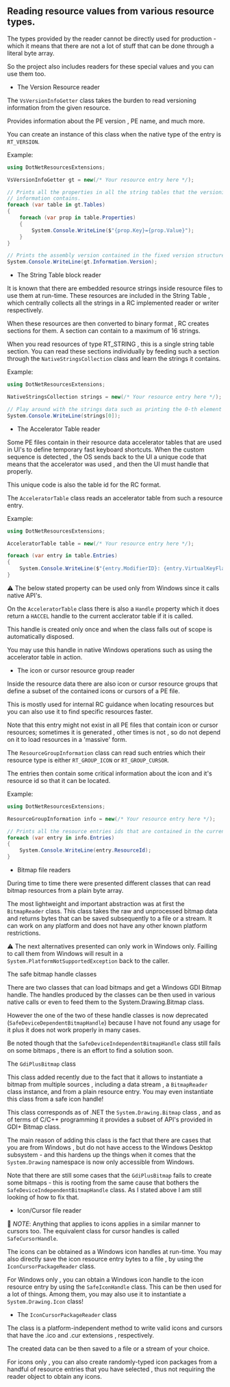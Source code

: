 ## Reading resource values from various resource types.

The types provided by the reader cannot be directly used for production - 
which it means that there are not a lot of stuff that can be done through a 
literal byte array.

So the project also includes readers for these special values and you can 
use them too.

- The Version Resource reader

The `VsVersionInfoGetter` class takes the burden to read versioning information
from the given resource.

Provides information about the PE version , PE name, and much more.

You can create an instance of this class when the native type of the entry is `RT_VERSION`.

Example:
~~~C#
using DotNetResourcesExtensions;

VsVersionInfoGetter gt = new(/* Your resource entry here */);

// Prints all the properties in all the string tables that the versioning
// information contains.
foreach (var table in gt.Tables)
{
	foreach (var prop in table.Properties)
	{
		System.Console.WriteLine($"{prop.Key}={prop.Value}");
	}
}

// Prints the assembly version contained in the fixed version structure.
System.Console.WriteLine(gt.Information.Version);
~~~

- The String Table block reader

It is known that there are embedded resource strings inside resource files
to use them at run-time. 
These resources are included in the String Table , which centrally collects
all the strings in a RC implemented reader or writer respectively.

When these resources are then converted to binary format ,
RC creates sections for them. A section can contain to a maximum of 16 strings.

When you read resources of type RT_STRING , this is a single string table section.
You can read these sections individually by feeding such a section through the
`NativeStringsCollection` class and learn the strings it contains.

Example:
~~~C#
using DotNetResourcesExtensions;

NativeStringsCollection strings = new(/* Your resource entry here */);

// Play around with the strings data such as printing the 0-th element if exist:
System.Console.WriteLine(strings[0]);
~~~

- The Accelerator Table reader

Some PE files contain in their resource data accelerator tables that are used in
UI's to define temporary fast keyboard shortcuts. 
When the custom sequence is detected , the OS sends back to the UI a unique code that 
means that the accelerator was used , and then the UI must handle that properly.

This unique code is also the table id for the RC format.

The `AcceleratorTable` class reads an accelerator table from such a resource entry.

Example:
~~~C#
using DotNetResourcesExtensions;

AcceleratorTable table = new(/* Your resource entry here */);

foreach (var entry in table.Entries)
{
	System.Console.WriteLine($"{entry.ModifierID}: {entry.VirtualKeyFlags} {entry.ControlKey}");
}
~~~

:warning: The below stated property can be used only from Windows since it calls native API's.

On the `AcceleratorTable` class there is also a `Handle` property which it does return a
`HACCEL` handle to the current acclerator table if it is called. 

This handle is created only once and when the class falls out of scope is automatically
disposed.

You may use this handle in native Windows operations such as using the accelerator table in action.

- The icon or cursor resource group reader

Inside the resource data there are also icon or cursor resource groups that define a subset of the 
contained icons or cursors of a PE file.

This is mostly used for internal RC guidance when locating resources but you can also use it to find
specific resources faster.

Note that this entry might not exist in all PE files that contain icon or cursor resources; 
sometimes it is generated , other times is not , so do not depend on it to load resources in a 'massive' form.

The `ResourceGroupInformation` class can read such entries which their resource type
is either `RT_GROUP_ICON` or `RT_GROUP_CURSOR`.

The entries then contain some critical information about the icon and it's resource id so that it can be located.

Example:
~~~C#
using DotNetResourcesExtensions;

ResourceGroupInformation info = new(/* Your resource entry here */);

// Prints all the resource entries ids that are contained in the current icon or cursor resource group.
foreach (var entry in info.Entries)
{
	System.Console.WriteLine(entry.ResourceId);
}
~~~

- Bitmap file readers

During time to time there were presented different classes that can read bitmap resources
from a plain byte array.

The most lightweight and important abstraction was at first the `BitmapReader` class.
This class takes the raw and unprocessed bitmap data and returns bytes that can be saved subsequently to
a file or a stream. It can work on any platform and does not have any other known platform
restrictions.

:warning: The next alternatives presented can only work in Windows only.
Failling to call them from Windows will result in a
`System.PlatformNotSupportedException` back to the caller.

The safe bitmap handle classes

There are two classes that can load bitmaps and get a Windows GDI Bitmap handle.
The handles produced by the classes can be then used in various native calls or 
even to feed them to the System.Drawing.Bitmap class.

However the one of the two of these handle classes is now deprecated (`SafeDeviceDependentBitmapHandle`) because I 
have not found any usage for it plus it does not work properly in many cases.

Be noted though that the `SafeDeviceIndependentBitmapHandle` class still fails on some bitmaps , there is an effort 
to find a solution soon.

The `GdiPlusBitmap` class

This class added recently due to the fact that it allows to instantiate a bitmap from
multiple sources , including a data stream , a `BitmapReader` class instance,
and from a plain resource entry. You may even instantiate this class from a safe icon handle!

This class corresponds as of .NET the `System.Drawing.Bitmap` class , and as of terms of C/C++ programming
it provides a subset of API's provided in GDI+ Bitmap class.

The main reason of adding this class is the fact that there are cases that you are from Windows , 
but do not have access to the Windows Desktop subsystem - and this hardens up the things when it comes that 
the `System.Drawing` namespace is now only accessible from Windows.

Note that there are still some cases that the `GdiPlusBitmap` fails to create some bitmaps - this is rooting 
from the same cause that bothers the `SafeDeviceIndependentBitmapHandle` class. 
As I stated above I am still looking of how to fix that.

- Icon/Cursor file reader

:notebook: *NOTE*: Anything that applies to icons applies in a similar manner to cursors too.
The equivalent class for cursor handles is called `SafeCursorHandle`.

The icons can be obtained as a Windows icon handles at run-time.
You may also directly save the icon resource entry bytes to a file , 
by using the `IconCursorPackageReader` class.

For Windows only , you can obtain a Windows icon handle to the icon resource entry
by using the `SafeIconHandle` class. This can be then used for a lot of things. 
Among them, you may also use it to instantiate a `System.Drawing.Icon` class!

- The `IconCursorPackageReader` class

The class is a platform-independent method to write valid icons and cursors
that have the .ico and .cur extensions , respectively.

The created data can be then saved to a file or a stream of your choice.

For icons only , you can also create randomly-typed icon packages
from a handful of resource entries that you have selected , thus not
requiring the reader object to obtain any icons.




